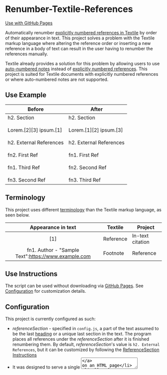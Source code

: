# Renumber-Textile-References

[Use with GitHub Pages](https://bzvnr.github.io/Renumber-Textile-References/)

Automatically renumber [explicitly numbered references in Textile](https://textile-lang.com/doc/footnotes) by order of their appearance in text. This project solves a problem with the Textile markup language where altering the reference order or inserting a new reference in a body of text can result in the user having to renumber the references manually.

Textile already provides a solution for this problem by allowing users to use [auto-numbered notes](https://textile-lang.com/doc/auto-numbered-notes) instead of [explicitly numbered references](https://textile-lang.com/doc/footnotes). This project is suited for Textile documents with explicitly numbered references or where auto-numbered notes are not supported.

## Use Example 

| Before | After |
| ------ | ----- |
| h2. Section<br><br>Lorem.[2][3] ipsum.[1]<br><br>h2. External References<br><br>fn2. First Ref<br><br>fn1. Third Ref<br><br>fn3. Second Ref | h2. Section<br><br>Lorem.[1][2] ipsum.[3]<br><br>h2. External References<br><br>fn1. First Ref<br><br>fn2. Second Ref<br><br>fn3. Third Ref |

## Terminology

This project uses different [terminology](https://textile-lang.com/doc/footnotes) than the Textile markup language, as seen below.

| Appearance in text | Textile | Project |
|:------------------:| ------- | ---- |
| [1] | Reference | In-text citation |
| fn1. Author - "Sample Text":https://www.example.com | Footnote | Reference |

## Use Instructions

The script can be used without downloading via [GitHub Pages](https://bzvnr.github.io/Renumber-Textile-References/). See [Configuration](./#configuration) for customization details.

## Configuration

This project is currently configured as such:

* *referenceSection* - specified in `config.js`, a part of the text assumed to be the last [heading](https://textile-lang.com/doc/headings) or a unique last section in the text. The program places all references under the *referenceSection* after it is finished renumbering them. By default, *referenceSection*'s value is `h2. External References`, but it can be customized by following the [ReferenceSection Instructions](./#referencesection-instructions)
* It was designed to serve a single [<textarea>](https://developer.mozilla.org/en-US/docs/Web/HTML/Element/textarea) on an HTML page
* All references are placed under the *referenceSection*, regardless of where they are located in the <textarea>

The program can be used and customized offline by downloading it from GitHub.

### ReferenceSection Instructions

Follow one of the sets of instructions to change the *referenceSection* value to a preferred value. If you are new to Node.js, npm, and JavaScript, follow the [Downloading from GitHub](./#downloading-from-github) instructions. Otherwise, follow the [Cloning from GitHub](./#cloning-from-github).

#### Downloading from GitHub

This requires Node.js and npm to be installed on your system. See [installation instructions for details](https://docs.npmjs.com/downloading-and-installing-node-js-and-npm). A short video on how to install can also be viewed [here](https://youtu.be/OBhw2BOez0w?t=82).

- Download the project from this page by clicking the green `Code` button and downloading the project as a ZIP file
- Unzip the file (AKA Extract all)
- Locate [lib/config.js](./lib.config.js) in the project folder
- Open [config.js](./lib.config.js) and change the value corresponding to *referenceSection* to the desired value (i.e. referenceSection: "changeTheValueInQuotes"). Make sure to save
- Open your system's terminal
- Type in `cd [filePathToProjectFolder]` without the brackets. (ex: `cd C:\Users\user\Downloads\Renumber-Textile-References`)
- Once the terminal's directory has been changed to the project folder, enter `npm install`, then `npm run build`. The [bundle.js](./dist/bundle.js) file that `index.html` uses should be updated
- Open `index.html` in any browser. The HTML page should update your references using the desired *referenceSection*

#### Cloning from GitHub

This assumes Node.js and npm are already installed.

- Clone the repository to your system
- Locate and open [lib/config.js](./lib.config.js)
- Change the *referenceSection* value
- Locate the project in terminal and type `npm i`, then `npm run build`
- `index.html` should now be configured to the entered *referenceSection*

## Limitations

(Using Textile terminology): The function currently does not support [references that don't link to the footnote or footnotes with a backlink](https://textile-lang.com/doc/footnotes).

### Bugs 

To view inputs that currently cause errors, open [testCases](./lib/testCases.yaml) in the project and search for "Failing".

## Development Instructions

This project was built using [Node.js and npm](https://nodejs.org/en/download/), tested using [Jest](https://jestjs.io/), bundled with [webpack](https://github.com/webpack/webpack), and created with [Visual Studio Code](https://code.visualstudio.com/).

To create [bundle.js](./dist/bundle.js) for [index.html](./index.html):

```
npm run build
```

Run Tests:

```
npm test
```

